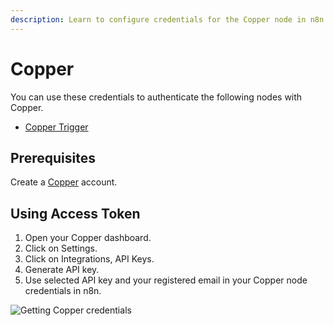 ```yaml
---
description: Learn to configure credentials for the Copper node in n8n
---
```


# Copper

You can use these credentials to authenticate the following nodes with Copper.
- [Copper Trigger](../../nodes-library/trigger-nodes/CopperTrigger/README.md)

## Prerequisites

Create a [Copper](https://www.copper.com/) account.

## Using Access Token

1. Open your Copper dashboard.
2. Click on Settings.
3. Click on Integrations, API Keys.
4. Generate API key.
5. Use selected API key and your registered email in your Copper node credentials in n8n.


![Getting Copper credentials](./using-access-token.gif)
